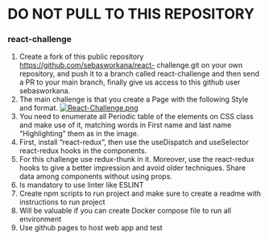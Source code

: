 # DO NOT PULL TO THIS REPOSITORY
### react-challenge

1. Create a fork of this public repository https://github.com/sebasworkana/react- challenge.git on your own repository, and push it to a branch called react-challenge and then send a PR to your main branch, finally give us access to this github user sebasworkana.
2. The main challenge is that you create a Page with the following Style and format.
[![React-Challenge.png](https://i.postimg.cc/nrNG2p2R/React-Challenge.png)](https://postimg.cc/30CGJMPm)
3. You need to enumerate all Periodic table of the elements on CSS class and make use of it, matching words in First name and last name “Highlighting” them as in the image.
4. First, install “react-redux”, then use the useDispatch and useSelector react-redux hooks in the components.
5. For this challenge use redux-thunk in it. Moreover, use the react-redux hooks to give a better impression and avoid older techniques. Share data among components without using props.
6. Is mandatory to use linter like ESLINT
7. Create npm scripts to run project and make sure to create a readme with instructions to
run project
8. Will be valuable if you can create Docker compose file to run all environment
9. Use github pages to host web app and test
